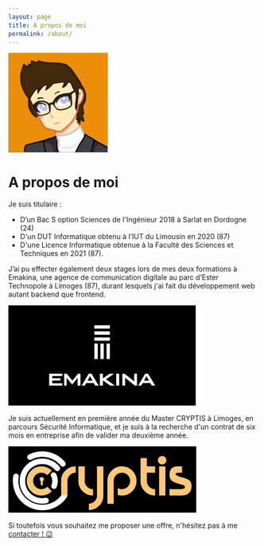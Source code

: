 ```yaml
---
layout: page
title: A propos de moi
permalink: /about/
---
```


<img class="img-rounded" src="/assets/img/uploads/avatar.webp" alt="Frédéric CANAUD" width="200">

<h1 class="centre"> A propos de moi </h1>

Je suis titulaire :

- D’un Bac S option Sciences de l'Ingénieur 2018 à Sarlat en Dordogne (24)
- D'un DUT Informatique obtenu à l’IUT du Limousin en 2020 (87)
- D'une Licence Informatique obtenue à la Faculté des Sciences et Techniques en 2021 (87).

J’ai pu effecter également deux stages lors de mes deux formations à Emakina, une agence de communication digitale au parc d’Ester Technopole à Limoges (87), durant lesquels j'ai fait du développement web autant backend que frontend.

<img src="/assets/img/uploads/emakina.jpg" alt="Logo Emakina">

Je suis actuellement en première année du Master CRYPTIS à Limoges, en parcours Sécurité Informatique, et je suis à la recherche d'un contrat de six mois en entreprise afin de valider ma deuxième année.

<img src="/assets/img/uploads/cryptis.jpg" alt="Logo Cryptis">

Si toutefois vous souhaitez me proposer une offre, n'hésitez pas à me [contacter ! 😉](/contact) 